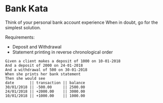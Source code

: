 # Bank Kata

Think of your personal bank account experience When in doubt, go for the simplest solution.  

Requirements:  

* Deposit and Withdrawal
* Statement printing in reverse chronological order

```
Given a client makes a deposit of 1000 on 10-01-2018
And a deposit of 2000 on 24-01-2018
And a withdrawal of 500 on 30-01-2018
When she prints her bank statement
Then she would see
date       || transaction || balance
30/01/2018 || -500.00     || 2500.00
24/01/2018 || +2000.00    || 3000.00
10/01/2018 || +1000.00    || 1000.00
```

